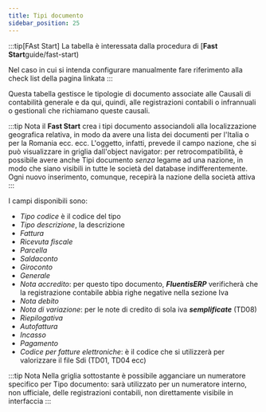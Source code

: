 ```yaml
---
title: Tipi documento
sidebar_position: 25
---
```


:::tip[FAst Start]
La tabella è interessata dalla procedura di [**Fast Start**guide/fast-start)

Nel caso in cui si intenda configurare manualmente fare riferimento alla check list della pagina linkata
:::

Questa tabella gestisce le tipologie di documento associate alle Causali di contabilità generale e da qui, quindi, alle registrazioni contabili o infrannuali o gestionali che richiamano queste causali.

:::tip Nota
il **Fast Start** crea i tipi documento associandoli alla localizzazione geografica relativa, in modo da avere una lista dei documenti per l'Italia o per la Romania ecc. ecc.
L'oggetto, infatti, prevede il campo nazione, che si può visualizzare in griglia dall'object navigator: per retrocompatibilità, è possibile avere anche Tipi documento *senza* legame ad una nazione, in modo che siano visibili in tutte le società del database indifferentemente.
Ogni nuovo inserimento, comunque, recepirà la nazione della società attiva
:::

I campi disponibili sono:
- *Tipo codice* è il codice del tipo
- *Tipo descrizione*, la descrizione
- *Fattura*
- *Ricevuta fiscale*
- *Parcella*
- *Saldaconto*
- *Giroconto*
- *Generale*
- *Nota accredito*: per questo tipo documento, ***FluentisERP*** verificherà che la registrazione contabile abbia righe negative nella sezione Iva
- *Nota debito*
- *Nota di variazione*: per le note di credito di sola iva ***semplificate*** (TD08)
- *Riepilogativa*
- *Autofattura*
- *Incasso*
- *Pagamento*
- *Codice per fatture elettroniche*: è il codice che si utilizzerà per valorizzare il file Sdi (TD01, TD04 ecc)

:::tip Nota
Nella griglia sottostante è possibile agganciare un numeratore specifico per Tipo documento: sarà utilizzato per un numeratore interno, non ufficiale, delle registrazioni contabili, non direttamente visibile in interfaccia
:::